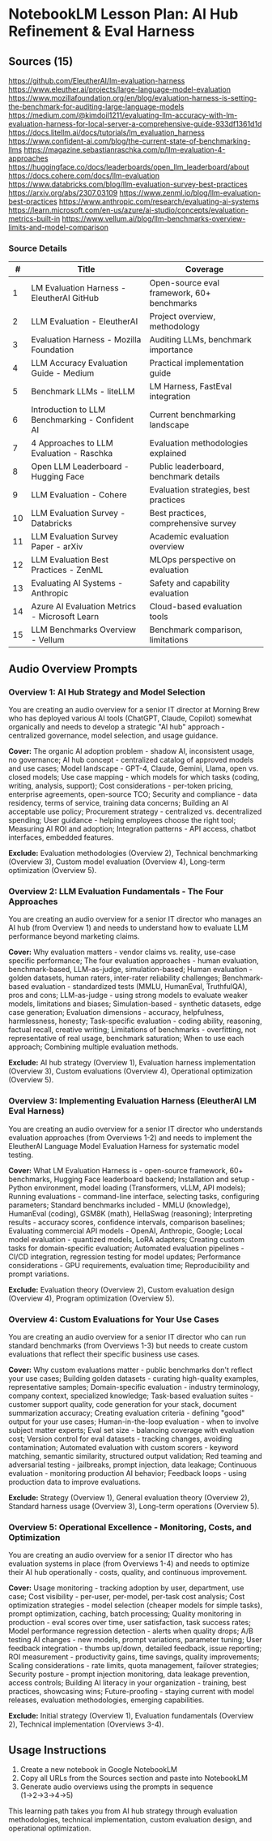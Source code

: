 # NotebookLM Lesson Plan: AI Hub Refinement & Eval Harness

## Sources (15)

https://github.com/EleutherAI/lm-evaluation-harness
https://www.eleuther.ai/projects/large-language-model-evaluation
https://www.mozillafoundation.org/en/blog/evaluation-harness-is-setting-the-benchmark-for-auditing-large-language-models
https://medium.com/@kimdoil1211/evaluating-llm-accuracy-with-lm-evaluation-harness-for-local-server-a-comprehensive-guide-933df1361d1d
https://docs.litellm.ai/docs/tutorials/lm_evaluation_harness
https://www.confident-ai.com/blog/the-current-state-of-benchmarking-llms
https://magazine.sebastianraschka.com/p/llm-evaluation-4-approaches
https://huggingface.co/docs/leaderboards/open_llm_leaderboard/about
https://docs.cohere.com/docs/llm-evaluation
https://www.databricks.com/blog/llm-evaluation-survey-best-practices
https://arxiv.org/abs/2307.03109
https://www.zenml.io/blog/llm-evaluation-best-practices
https://www.anthropic.com/research/evaluating-ai-systems
https://learn.microsoft.com/en-us/azure/ai-studio/concepts/evaluation-metrics-built-in
https://www.vellum.ai/blog/llm-benchmarks-overview-limits-and-model-comparison

### Source Details

| # | Title | Coverage |
|---|-------|----------|
| 1 | LM Evaluation Harness - EleutherAI GitHub | Open-source eval framework, 60+ benchmarks |
| 2 | LLM Evaluation - EleutherAI | Project overview, methodology |
| 3 | Evaluation Harness - Mozilla Foundation | Auditing LLMs, benchmark importance |
| 4 | LLM Accuracy Evaluation Guide - Medium | Practical implementation guide |
| 5 | Benchmark LLMs - liteLLM | LM Harness, FastEval integration |
| 6 | Introduction to LLM Benchmarking - Confident AI | Current benchmarking landscape |
| 7 | 4 Approaches to LLM Evaluation - Raschka | Evaluation methodologies explained |
| 8 | Open LLM Leaderboard - Hugging Face | Public leaderboard, benchmark details |
| 9 | LLM Evaluation - Cohere | Evaluation strategies, best practices |
| 10 | LLM Evaluation Survey - Databricks | Best practices, comprehensive survey |
| 11 | LLM Evaluation Survey Paper - arXiv | Academic evaluation overview |
| 12 | LLM Evaluation Best Practices - ZenML | MLOps perspective on evaluation |
| 13 | Evaluating AI Systems - Anthropic | Safety and capability evaluation |
| 14 | Azure AI Evaluation Metrics - Microsoft Learn | Cloud-based evaluation tools |
| 15 | LLM Benchmarks Overview - Vellum | Benchmark comparison, limitations |

## Audio Overview Prompts

### Overview 1: AI Hub Strategy and Model Selection

You are creating an audio overview for a senior IT director at Morning Brew who has deployed various AI tools (ChatGPT, Claude, Copilot) somewhat organically and needs to develop a strategic "AI hub" approach - centralized governance, model selection, and usage guidance.

**Cover:** The organic AI adoption problem - shadow AI, inconsistent usage, no governance; AI hub concept - centralized catalog of approved models and use cases; Model landscape - GPT-4, Claude, Gemini, Llama, open vs. closed models; Use case mapping - which models for which tasks (coding, writing, analysis, support); Cost considerations - per-token pricing, enterprise agreements, open-source TCO; Security and compliance - data residency, terms of service, training data concerns; Building an AI acceptable use policy; Procurement strategy - centralized vs. decentralized spending; User guidance - helping employees choose the right tool; Measuring AI ROI and adoption; Integration patterns - API access, chatbot interfaces, embedded features.

**Exclude:** Evaluation methodologies (Overview 2), Technical benchmarking (Overview 3), Custom model evaluation (Overview 4), Long-term optimization (Overview 5).

### Overview 2: LLM Evaluation Fundamentals - The Four Approaches

You are creating an audio overview for a senior IT director who manages an AI hub (from Overview 1) and needs to understand how to evaluate LLM performance beyond marketing claims.

**Cover:** Why evaluation matters - vendor claims vs. reality, use-case specific performance; The four evaluation approaches - human evaluation, benchmark-based, LLM-as-judge, simulation-based; Human evaluation - golden datasets, human raters, inter-rater reliability challenges; Benchmark-based evaluation - standardized tests (MMLU, HumanEval, TruthfulQA), pros and cons; LLM-as-judge - using strong models to evaluate weaker models, limitations and biases; Simulation-based - synthetic datasets, edge case generation; Evaluation dimensions - accuracy, helpfulness, harmlessness, honesty; Task-specific evaluation - coding ability, reasoning, factual recall, creative writing; Limitations of benchmarks - overfitting, not representative of real usage, benchmark saturation; When to use each approach; Combining multiple evaluation methods.

**Exclude:** AI hub strategy (Overview 1), Evaluation harness implementation (Overview 3), Custom evaluations (Overview 4), Operational optimization (Overview 5).

### Overview 3: Implementing Evaluation Harness (EleutherAI LM Eval Harness)

You are creating an audio overview for a senior IT director who understands evaluation approaches (from Overviews 1-2) and needs to implement the EleutherAI Language Model Evaluation Harness for systematic model testing.

**Cover:** What LM Evaluation Harness is - open-source framework, 60+ benchmarks, Hugging Face leaderboard backend; Installation and setup - Python environment, model loading (Transformers, vLLM, API models); Running evaluations - command-line interface, selecting tasks, configuring parameters; Standard benchmarks included - MMLU (knowledge), HumanEval (coding), GSM8K (math), HellaSwag (reasoning); Interpreting results - accuracy scores, confidence intervals, comparison baselines; Evaluating commercial API models - OpenAI, Anthropic, Google; Local model evaluation - quantized models, LoRA adapters; Creating custom tasks for domain-specific evaluation; Automated evaluation pipelines - CI/CD integration, regression testing for model updates; Performance considerations - GPU requirements, evaluation time; Reproducibility and prompt variations.

**Exclude:** Evaluation theory (Overview 2), Custom evaluation design (Overview 4), Program optimization (Overview 5).

### Overview 4: Custom Evaluations for Your Use Cases

You are creating an audio overview for a senior IT director who can run standard benchmarks (from Overviews 1-3) but needs to create custom evaluations that reflect their specific business use cases.

**Cover:** Why custom evaluations matter - public benchmarks don't reflect your use cases; Building golden datasets - curating high-quality examples, representative samples; Domain-specific evaluation - industry terminology, company context, specialized knowledge; Task-based evaluation suites - customer support quality, code generation for your stack, document summarization accuracy; Creating evaluation criteria - defining "good" output for your use cases; Human-in-the-loop evaluation - when to involve subject matter experts; Eval set size - balancing coverage with evaluation cost; Version control for eval datasets - tracking changes, avoiding contamination; Automated evaluation with custom scorers - keyword matching, semantic similarity, structured output validation; Red teaming and adversarial testing - jailbreaks, prompt injection, data leakage; Continuous evaluation - monitoring production AI behavior; Feedback loops - using production data to improve evaluations.

**Exclude:** Strategy (Overview 1), General evaluation theory (Overview 2), Standard harness usage (Overview 3), Long-term operations (Overview 5).

### Overview 5: Operational Excellence - Monitoring, Costs, and Optimization

You are creating an audio overview for a senior IT director who has evaluation systems in place (from Overviews 1-4) and needs to optimize their AI hub operationally - costs, quality, and continuous improvement.

**Cover:** Usage monitoring - tracking adoption by user, department, use case; Cost visibility - per-user, per-model, per-task cost analysis; Cost optimization strategies - model selection (cheaper models for simple tasks), prompt optimization, caching, batch processing; Quality monitoring in production - eval scores over time, user satisfaction, task success rates; Model performance regression detection - alerts when quality drops; A/B testing AI changes - new models, prompt variations, parameter tuning; User feedback integration - thumbs up/down, detailed feedback, issue reporting; ROI measurement - productivity gains, time savings, quality improvements; Scaling considerations - rate limits, quota management, failover strategies; Security posture - prompt injection monitoring, data leakage prevention, access controls; Building AI literacy in your organization - training, best practices, showcasing wins; Future-proofing - staying current with model releases, evaluation methodologies, emerging capabilities.

**Exclude:** Initial strategy (Overview 1), Evaluation fundamentals (Overview 2), Technical implementation (Overviews 3-4).

## Usage Instructions

1. Create a new notebook in Google NotebookLM
2. Copy all URLs from the Sources section and paste into NotebookLM
3. Generate audio overviews using the prompts in sequence (1→2→3→4→5)

This learning path takes you from AI hub strategy through evaluation methodologies, technical implementation, custom evaluation design, and operational optimization.
